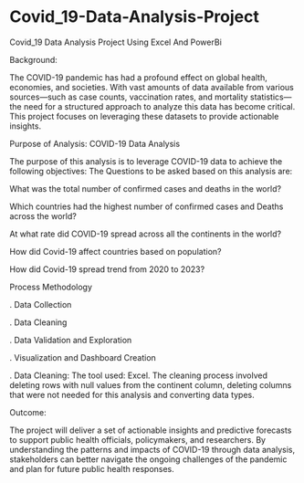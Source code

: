 # Covid_19-Data-Analysis-Project
Covid_19 Data Analysis Project Using Excel And PowerBi

Background:

The COVID-19 pandemic has had a profound effect on global health, economies, and societies. With vast amounts of data available from various sources—such as case counts, vaccination rates, and mortality statistics—the need for a structured approach to analyze this data has become critical. This project focuses on leveraging these datasets to provide actionable insights.

Purpose of Analysis: COVID-19 Data Analysis

The purpose of this analysis is to leverage COVID-19 data to achieve the following objectives:
The Questions to be asked based on this analysis are:

What was the total number of confirmed cases and deaths in the world?

Which countries had the highest number of confirmed cases and Deaths across the world?

At what rate did COVID-19 spread across all the continents in the world?

How did Covid-19 affect countries based on population?

How did Covid-19 spread trend from 2020 to 2023?

Process Methodology

. Data Collection

. Data Cleaning

. Data Validation and Exploration

. Visualization and Dashboard Creation

. Data Cleaning: The tool used: Excel. The cleaning process involved deleting rows with null values from the continent column, deleting columns that were not needed for this analysis and converting data types.

Outcome:

The project will deliver a set of actionable insights and predictive forecasts to support public health officials, policymakers, and researchers. By understanding the patterns and impacts of COVID-19 through data analysis, stakeholders can better navigate the ongoing challenges of the pandemic and plan for future public health responses.

